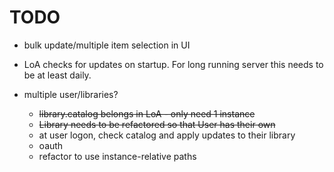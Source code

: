 # TODO

- bulk update/multiple item selection in UI

- LoA checks for updates on startup. For long running server this
    needs to be at least daily.

- multiple user/libraries?
  - ~~library.catalog belongs in LoA - only need 1 instance~~
  - ~~Library needs to be refactored so that User has their own~~
  - at user logon, check catalog and apply updates to their library
  - oauth
  - refactor to use instance-relative paths
